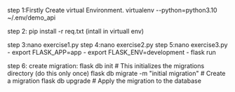 step 1:Firstly Create virtual Environment.
       virtualenv --python=python3.10 ~/.env/demo_api

step 2: pip install -r req.txt (intall in virtuall env)

step 3:nano exercise1.py
step 4:nano exercise2.py 
step 5:nano exercise3.py 
    - export FLASK_APP=app
    - export FLASK_ENV=development
    - flask run
 

step 6: create migration:
flask db init  # This initializes the migrations directory (do this only once)
flask db migrate -m "initial migration"  # Create a migration
flask db upgrade  # Apply the migration to the database


